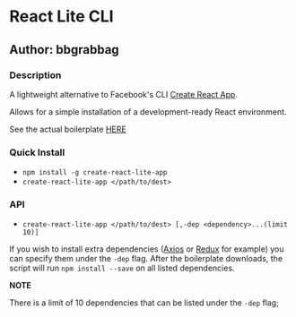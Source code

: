 # React Lite CLI

## Author: **bbgrabbag**

### Description
A lightweight alternative to Facebook's CLI [Create React App](https://github.com/facebook/create-react-app).

Allows for a simple installation of a development-ready React environment.

See the actual boilerplate [HERE](https://github.com/bbgrabbag/react-boiler)

### Quick Install
* `npm install -g create-react-lite-app`
* `create-react-lite-app </path/to/dest>`

### API

* `create-react-lite-app </path/to/dest> [,-dep <dependency>...(limit 10)]`

If you wish to install extra dependencies ([Axios](https://github.com/axios/axios) or [Redux](https://github.com/reduxjs/redux) for example) you can specify them under the `-dep` flag. After the boilerplate downloads, the script will run `npm install --save` on all listed dependencies.

**NOTE**

There is a limit of 10 dependencies that can be listed under the `-dep` flag;



